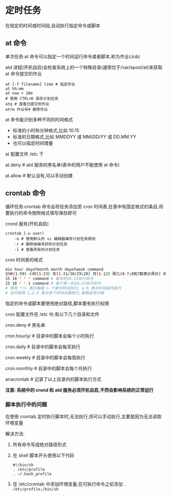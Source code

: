 # 定时任务

在规定的时间或时间段,自动执行指定命令或脚本

## at 命令

单次任务:at 命令可以指定一个时间运行命令或者脚本,称为作业(Job)

atd 进程(开机自启)会检查系统上的一个特殊目录(通常位于/var/spool/at)来获取 at 命令提交的作业

```shell
at [-f filename] time # 指定作业
at hh:mm
at now + 20m
# 使用 CTRL+D 保存计划任务
atq # 查看已提交的作业
atrm 作业号# 删除作业
```

at 命令能识别多种不同的时间格式

*   标准的小时和分钟格式,比如 10:15
*   标准的日期格式,比如 MMDDYY 或 MM/DD/YY 或 DD.MM.YY
*   也可以指定时间增量

at 配置文件 /etc 下

at.deny # atd 服务的黑名单(表中的用户不能使用 at 命令)

at.allow # 默认没有,可以手动创建

## crontab 命令

循环任务:crontab 命令会将任务添加至 cron 时间表,在表中有固定格式的条目,将要执行的命令按照格式填写保存即可

crond 服务(开机自启)

```shell
crontab [-u user]
	-e # 使用默认的 vi 编辑器编写计划任务规则
	-r # 删除掉编写好的计划任务
	-l # 查看所有的计划任务
```

cron 时间表的格式

```bash
min hour dayofmonth month dayofweek command
分钟(1-59) 小时(1-23) 天(1-31/30/29\28) 月(1-12) 周几(0-7;0和7都表示周日) 命令
15 10 * * * command # 每天的10:15执行命令
15 10 * * 1 command # 每个周一的10:15执行命令
# 使用 */n 表示每隔 n 个单位时间执行; a-b 表示时间段内执行
# 也可使用 1,2,3 表示多个时间点都执行,使用逗号分隔
```

指定的命令或脚本要使用绝对路径,脚本要有执行权限

cron 配置文件在 /etc 中,有以下几个目录和文件

cron.deny # 黑名单



cron.hourly/ # 目录中的脚本会每个小时执行

cron.daily # 目录中的脚本会每天执行

cron.weekly # 目录中的脚本会每周执行

cron.monthly # 目录中的脚本会每个月执行



anacrontab  # 记录了以上目录内的脚本执行方式



**注意: 系统中的 crond 和 atd 服务必须开机自启,不然会影响系统的正常运行**

### 脚本执行中的问题

在使用 crontab 定时执行脚本时,无法执行,但可以手动执行,主要是因为无法读取环境变量

解决方法:

1.  所有命令写成绝对路径形式

2.  在 shell 脚本开头使用以下代码

    ```shell
    #!/bin/sh
    . /etc/profile
    . ~/.bash_profile
    ```

3.  在 /etc/crontab 中添加环境变量,在可执行命令之前添加 `. /etc/profile;/bin/sh` 